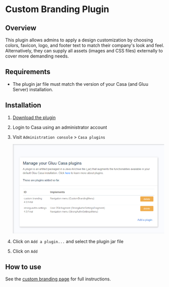 # Custom Branding Plugin
## Overview
This plugin allows admins to apply a design customization by choosing colors, favicon, logo, and footer text to match their company's look and feel. Alternatively, they can supply all assets (images and CSS files) externally to cover more demanding needs.

## Requirements

- The plugin jar file must match the version of your Casa (and Gluu Server) installation.
    
## Installation

1. [Download the plugin](https://ox.gluu.org/maven/org/gluu/casa/plugins/custom-branding/4.3.0.Final/custom-branding-4.3.0.Final-jar-with-dependencies.jar)

1. Login to Casa using an administrator account

1. Visit `Administration console` > `Casa plugins`

    ![plugins page](../img/plugins/plugins314.png)

1. Click on `Add a plugin...` and select the plugin jar file

1. Click on `Add` 

## How to use

See the [custom branding page](https://gluu.org/docs/casa/4.3/administration/custom-branding/) for full instructions.
